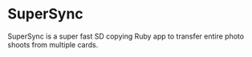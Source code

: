# SuperSync

SuperSync is a super fast SD copying Ruby app to transfer entire photo shoots from multiple cards.